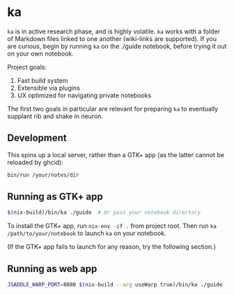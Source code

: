 # ka

`ka` is in active research phase, and is highly volatile. `ka` works with a folder of Markdown files linked to one another (wiki-links are supported). If you are curious, begin by running `ka` on the ./guide notebook, before trying it out on your own notebook.

Project goals:

1. Fast build system
2. Extensible via plugins
3. UX optimized for navigating private notebooks

The first two goals in particular are relevant for preparing `ka` to eventually supplant rib and shake in neuron.

## Development

This spins up a local server, rather than a GTK+ app (as the latter cannot be reloaded by ghcid):

```bash
bin/run /your/notes/dir
```

## Running as GTK+ app

```bash
$(nix-build)/bin/ka ./guide  # Or pass your notebook directory
```

To install the GTK+ app, run `nix-env -if .` from project root. Then run `ka /path/to/your/notebook` to launch `ka` on your notebook.

(If the GTK+ app fails to launch for any reason, try the following section.)

## Running as web app

```bash
JSADDLE_WARP_PORT=8080 $(nix-build --arg useWarp true)/bin/ka ./guide
```